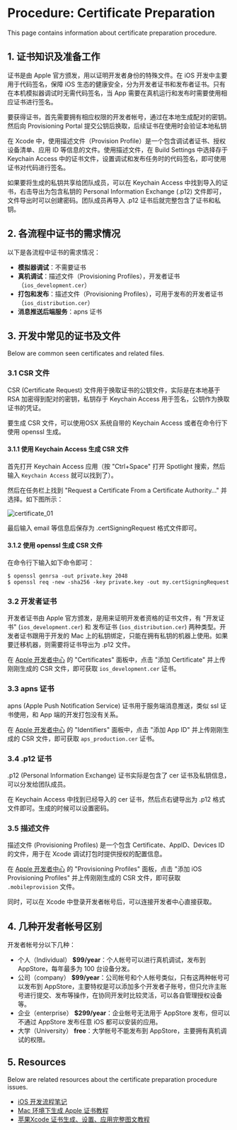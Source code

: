 # Procedure: Certificate Preparation

This page contains information about certificate preparation procedure.


## 1. 证书知识及准备工作

证书是由 Apple 官方颁发，用以证明开发者身份的特殊文件。在 iOS 开发中主要用于代码签名，保障 iOS 生态的健康安全，分为开发者证书和发布者证书。只有在本机模拟器调试时无需代码签名，当 App 需要在真机运行和发布时需要使用相应证书进行签名。

要获得证书，首先需要拥有相应权限的开发者帐号，通过在本地生成配对的密钥。然后向 Provisioning Portal 提交公钥后换取，后续证书在使用时会验证本地私钥

在 Xcode 中，使用描述文件（Provision Profile）是一个包含调试者证书、授权设备清单、应用 ID 等信息的文件。使用描述文件，在 Build Settings 中选择存于 Keychain Access 中的证书文件，设置调试和发布任务时的代码签名，即可使用证书对代码进行签名。

如果要将生成的私钥共享给团队成员，可以在 Keychain Access 中找到导入的证书，右击导出为包含私钥的 Personal Information Exchange (.p12) 文件即可，文件导出时可以创建密码。团队成员再导入 .p12 证书后就完整包含了证书和私钥。


## 2. 各流程中证书的需求情况

以下是各流程中证书的需求情况：

* __模拟器调试__：不需要证书
* __真机调试__：描述文件（Provisioning Profiles），开发者证书（`ios_development.cer`）
* __打包和发布__：描述文件（Provisioning Profiles），可用于发布的开发者证书（`ios_distribution.cer`）
* __消息推送后端服务__：apns 证书


## 3. 开发中常见的证书及文件

Below are common seen certificates and related files.


### 3.1 CSR 文件

CSR (Certificate Request) 文件用于换取证书的公钥文件，实际是在本地基于 RSA 加密得到配对的密钥，私钥存于 Keychain Access 用于签名，公钥作为换取证书的凭证。

要生成 CSR 文件，可以使用OSX 系统自带的 Keychain Access 或者在命令行下使用 openssl 生成。

#### 3.1.1 使用 Keychain Access 生成 CSR 文件

首先打开 Keychain Access 应用（按 "Ctrl+Space" 打开 Spotlight 搜索，然后输入 `Keychain Access` 就可以找到了）。

然后在任务栏上找到 "Request a Certificate From a Certificate Authority…" 并选择。如下图所示：

![certificate_01](http://gitlab.djicorp.com/uploads/david.qiu/learning-ios/50d02c2cfd/certificate_01.jpeg)

最后输入 email 等信息后保存为 .certSigningRequest 格式文件即可。

#### 3.1.2 使用 openssl 生成 CSR 文件

在命令行下输入如下命令即可：

```
$ openssl genrsa -out private.key 2048
$ openssl req -new -sha256 -key private.key -out my.certSigningRequest
```


### 3.2 开发者证书

开发者证书由 Apple 官方颁发，是用来证明开发者资格的证书文件，有 "开发证书" (`ios_development.cer`) 和 发布证书 (`ios_distribution.cer`) 两种类型。开发者证书跟用于开发的 Mac 上的私钥绑定，只能在拥有私钥的机器上使用。如果要迁移机器，则需要将证书导出为 .p12 文件。

在 [Apple 开发者中心](http://developer.apple.com/) 的 "Certificates" 面板中，点击 "添加 Certificate" 并上传刚刚生成的 CSR 文件，即可获取 `ios_development.cer` 证书。


### 3.3 apns 证书

apns (Apple Push Notification Service) 证书用于服务端消息推送，类似 ssl 证书使用，和 App 端的开发打包没有关系。

在 [Apple 开发者中心](http://developer.apple.com/) 的 "Identifiers" 面板中，点击 "添加 App ID" 并上传刚刚生成的 CSR 文件，即可获取 `aps_production.cer` 证书。


### 3.4 .p12 证书

.p12 (Personal Information Exchange) 证书实际是包含了 cer 证书及私钥信息，可以分发给团队成员。

在 Keychain Access 中找到已经导入的 cer 证书，然后点右键导出为 .p12 格式文件即可。生成的时候可以设置密码。


### 3.5 描述文件

描述文件 (Provisioning Profiles) 是一个包含 Certificate、AppID、Devices ID 的文件，用于在 Xcode 调试打包时提供授权的配置信息。

在 [Apple 开发者中心](http://developer.apple.com/) 的 "Provisioning Profiles" 面板，点击 "添加 iOS Provisioning Profiles" 并上传刚刚生成的 CSR 文件，即可获取 `.mobileprovision` 文件。

同时，可以在 Xcode 中登录开发者帐号后，可以连接开发者中心直接获取。


## 4. 几种开发者帐号区别

开发者帐号分以下几种：

* 个人（Individual） __$99/year__：个人帐号可以进行真机调试，发布到 AppStore，每年最多为 100 台设备分发。
* 公司（company） __$99/year__：公司帐号和个人帐号类似，只有这两种帐号可以发布到 AppStore，主要特权是可以添加多个开发者子账号，但只允许主账号进行提交、发布等操作，在协同开发时比较灵活，可以各自管理授权设备等。
* 企业（enterprise） __$299/year__：企业帐号无法用于 AppStore 发布，但可以不通过 AppStore 发布任意 iOS 都可以安装的应用。
* 大学（University） __free__：大学帐号不能发布到 AppStore，主要拥有真机调试的权限。


## 5. Resources

Below are related resources about the certificate preparation procedure issues.

* [iOS 开发流程笔记](https://github.com/leecade/ios-dev-flow)
* [Mac 环境下生成 Apple 证书教程](http://open.zhui.cn/index.php?title=MAC环境下生成Apple证书教程)
* [苹果Xcode 证书生成、设置、应用完整图文教程](http://blog.sina.com.cn/s/blog_5a6efa330101dx05.html)


